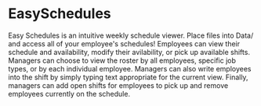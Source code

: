 # EasySchedules
Easy Schedules is an intuitive weekly schedule viewer. Place files into Data/ and access all of your employee's schedules! Employees can view their schedule and availability, modify their avilability, or pick up available shifts. Managers can choose to view the roster by all employees, specific job types, or by each individual employee. Managers can also write employees into the shift by simply typing text appropriate for the current view. Finally, managers can add open shifts for employees to pick up and remove employees currently on the schedule.